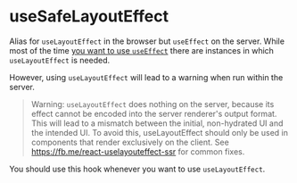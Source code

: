 # useSafeLayoutEffect

Alias for `useLayoutEffect` in the browser but `useEffect` on the server. While most of the time [you want to use `useEffect`](https://kentcdodds.com/blog/useeffect-vs-uselayouteffect) there are instances in which `useLayoutEffect` is needed. 

However, using `useLayoutEffect` will lead to a warning when run within the server.

> Warning: `useLayoutEffect` does nothing on the server, because its effect cannot be encoded into the server renderer's output format. This will lead to a mismatch between the initial, non-hydrated UI and the intended UI. To avoid this, useLayoutEffect should only be used in components that render exclusively on the client. See https://fb.me/react-uselayouteffect-ssr for common fixes.

You should use this hook whenever you want to use `useLayoutEffect`.

